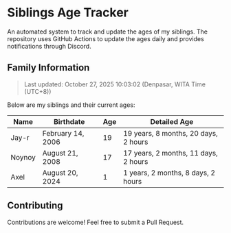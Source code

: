 # Siblings Age Tracker

An automated system to track and update the ages of my siblings. The repository uses GitHub Actions to update the ages daily and provides notifications through Discord.

## Family Information

> Last updated: October 27, 2025 10:03:02 (Denpasar, WITA Time (UTC+8))

Below are my siblings and their current ages:

| Name | Birthdate | Age | Detailed Age |
|------|-----------|-----|-------------|
| Jay-r | February 14, 2006 | 19 | 19 years, 8 months, 20 days, 2 hours |
| Noynoy | August 21, 2008 | 17 | 17 years, 2 months, 11 days, 2 hours |
| Axel | August 20, 2024 | 1 | 1 years, 2 months, 8 days, 2 hours |

## Contributing

Contributions are welcome! Feel free to submit a Pull Request.